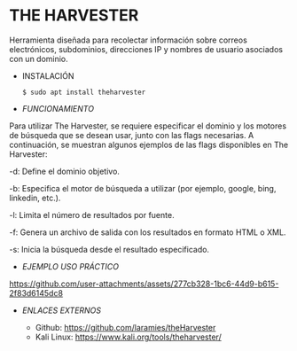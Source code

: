 # **THE HARVESTER**

Herramienta diseñada para recolectar información sobre correos electrónicos, subdominios, direcciones IP y nombres de usuario asociados con un dominio.

- INSTALACIÓN

      $ sudo apt install theharvester

- *FUNCIONAMIENTO*

Para utilizar The Harvester, se requiere especificar el dominio y los motores de búsqueda que se desean usar, junto con las flags necesarias.
A continuación, se muestran algunos ejemplos de las flags disponibles en The Harvester:

-d: Define el dominio objetivo.

-b: Especifica el motor de búsqueda a utilizar (por ejemplo, google, bing, linkedin, etc.).

-l: Limita el número de resultados por fuente.

-f: Genera un archivo de salida con los resultados en formato HTML o XML.

-s: Inicia la búsqueda desde el resultado especificado.


- *EJEMPLO USO PRÁCTICO*



https://github.com/user-attachments/assets/277cb328-1bc6-44d9-b615-2f83d6145dc8



- *ENLACES EXTERNOS*

  - Github: https://github.com/laramies/theHarvester
  - Kali Linux: https://www.kali.org/tools/theharvester/
